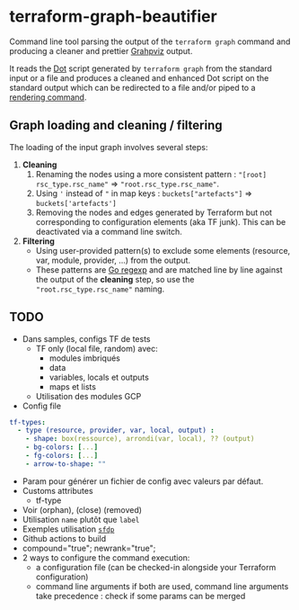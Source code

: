 # terraform-graph-beautifier

Command line tool parsing the output of the `terraform graph` command and producing a cleaner and prettier [Grahpviz](https://www.graphviz.org/) output.

It reads the [Dot](https://www.graphviz.org/doc/info/lang.html) script generated by `terraform graph` from the standard input or a file and produces a cleaned and enhanced Dot script on the standard output which can be redirected to a file and/or piped to a [rendering command](https://linux.die.net/man/1/dot).

## Graph loading and cleaning / filtering
The loading of the input graph involves several steps:
1. **Cleaning**
   1. Renaming the nodes using a more consistent pattern : `"[root] rsc_type.rsc_name"` => `"root.rsc_type.rsc_name"`.
   1. Using `'` instead of `"` in map keys : `buckets["artefacts"]` => `buckets['artefacts']`
   1. Removing the nodes and edges generated by Terraform but not corresponding to configuration elements (aka TF junk). This can be deactivated via a command line switch.
1. **Filtering**
   - Using user-provided pattern(s) to exclude some elements (resource, var, module, provider, ...) from the output.
   - These patterns are [Go regexp](https://golang.org/pkg/regexp/) and are matched line by line against the output of the **cleaning** step, so use the `"root.rsc_type.rsc_name"` naming. 

## TODO
- Dans samples, configs TF de tests
  - TF only (local file, random) avec:
    - modules imbriqués
    - data
    - variables, locals et outputs
    - maps et lists
  - Utilisation des modules GCP
- Config file
```yaml
tf-types:
  - type (resource, provider, var, local, output) :
    - shape: box(ressource), arrondi(var, local), ?? (output)
    - bg-colors: [...]
    - fg-colors: [...]
    - arrow-to-shape: ""
```
- Param pour générer un fichier de config avec valeurs par défaut. 
- Customs attributes
    - tf-type
- Voir (orphan), (close) (removed)
- Utilisation `name` plutôt que `label`
- Exemples utilisation [`sfdp`](https://linux.die.net/man/1/sfdp)
- Github actions to build
- compound="true"; newrank="true";
- 2 ways to configure the command execution:
    - a configuration file (can be checked-in alongside your Terraform configuration)
    - command line arguments
    if both are used, command line arguments take precedence : check if some params can be merged